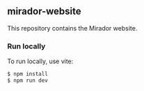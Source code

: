 ## mirador-website

This repository contains the Mirador website.

### Run locally

To run locally, use vite:

```sh
$ npm install
$ npm run dev
```
